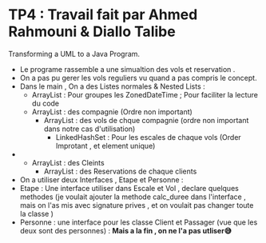 # TP4 : Travail fait par Ahmed Rahmouni & Diallo Talibe 
Transforming a UML to a Java Program. 

- Le programe rassemble a une simualtion des vols et reservation .
- On a pas pu gerer les vols reguliers vu quand a pas compris le concept.
- Dans le main , On a des Listes normales & Nested Lists :
  - ArrayList : Pour groupes les ZonedDateTime ; Pour faciliter la lecture du code
  - ArrayList : des compagnie (Ordre non important)
      - ArrayList : des vols de chque compagnie (ordre non important dans notre cas d'utilisation)
          - LinkedHashSet : Pour les escales de chaque vols (Order Improtant , et element unique)
-   
  - ArrayList : des Cleints
    - ArrayList : des Reservations de chaque clients
 - On a utiliser deux Interfaces , Etape et Personne :
  - Etape : Une interface utiliser dans Escale et Vol , declare quelques methodes (je voulait ajouter la methode calc_duree dans l'interface , mais on l'as mis avec signature prives , et on voulait pas changer toute la classe )
  - Personne : une interface pour les classe Client et Passager (vue que les deux sont des personnes) : <strong>Mais a la fin , on ne l'a pas utliser😅</strong>
  
